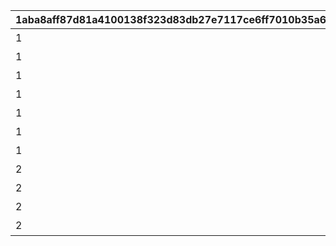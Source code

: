 |1aba8aff87d81a4100138f323d83db27e7117ce6ff7010b35a6726fcdea97d0a|a722c71d2247e2f9201256eacdbf6555cc8ab06ae3fb7e28064b339089d73591|aaaff67882cd7c831d883694ae5cc537c4bbff4416b9799ff7762cf25b26af2d|c698e888c8af18be449adc8364e83e7bbe251e6046cf9e2886ebc8a40d1359a8|0fb3b8fea7a648e6381fa9d71a4b0257d80b5580c81d322b433c5d858e0f04a4|4e23aa980d350b416dfa6aacf891c8b1b4f1ceb66b05ec7e775a07f33bdaab1a|82cb3ed81823ad95a2e9a49fdac3e6841f98357a320bd0365a35c202513bb120|63870bbc706c33b0cd2902694606b441dfc55af0d0431dced20dffa009c81fc9|e2beb528a6cd85e99f3d633a18cd79275367e546fa2f11c97c85aeda7f31a384|2a4425a5969b831ff814faf35c077345a6d1650c4e4bc7c0f15058cd1c8767e9|65a29567051aa0df3fb1e7f35fa7434818e4d8090373e9d691b93d0d613b89be|f0cde5b02b5544817c9399bb62100f06bced47b4c9d8f11fb97e013c85c0006e|1f8691130cae9a1e96fcc7c16c3ff030238e443b984f8647ac2dfbffb6438594|c607628a83440de9111988996ecc4a707a427927270d01deca756e7c7b74f791|3dab33ecc247744a596023f1e4b6dc818743e015fbec40d1ee5ee4c7d3fa8174|c3784fc0575b3b9e81b46952aa427f8934de94ad766837b5d55cfa3c896278ab|
| --- | --- | --- | --- | --- | --- | --- | --- | --- | --- | --- | --- | --- | --- | --- | --- |
|1|20000|94002|0|0|0|0|0|15|0|1|12|0|プリンを15種類食べよう|0|0|
|1|30000|94002|0|0|0|0|0|30|0|2|12|0|プリンを30種類食べよう|0|0|
|1|50|91002|0|0|0|0|0|40|0|3|8|0|プリンを40種類食べよう|0|0|
|1|50000|94002|0|0|0|0|0|50|0|4|12|0|プリンを50種類食べよう|0|0|
|1|50|91002|0|0|0|0|0|55|0|5|8|0|プリンを55種類食べよう|0|0|
|1|100000|94002|0|0|0|0|0|60|0|6|12|0|プリンを60種類食べよう|0|0|
|1|1|11001164|91002|100|8|0|0|66|0|7|15|0|プリンを全66種類食べよう|0|0|
|2|50000|94002|0|0|0|0|0|25|0|8|12|0|プリンノートを25％コンプリートしよう|0|0|
|2|50|91002|0|0|0|0|0|50|0|9|8|0|プリンノートを50％コンプリートしよう|0|0|
|2|100000|94002|0|0|0|0|0|75|0|10|12|0|プリンノートを75％コンプリートしよう|0|0|
|2|1|9000100|11001165|1|15|91002|0|100|100|11|16|0|プリンノートを100％コンプリートしよう|8|0|
